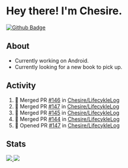 # Hey there! I'm Chesire.

[![Github Badge](https://img.shields.io/badge/-Github-000?style=flat-square&logo=Github&logoColor=white&link=https://github.com/chesire)](https://github.com/chesire)

## About

<!-- Uses https://github.com/Chesire/natemoo-re -->
* Currently working on Android.
* Currently looking for a new book to pick up.
<!--
* Currently listening to: 
<a href="https://natemoo-re-iirbxe7wf.vercel.app/now-playing?open">
    <img src="https://natemoo-re-iirbxe7wf.vercel.app/now-playing" width="256" height="64" alt="Now Playing">
</a>  
-->

## Activity

<!-- Uses https://github.com/jamesgeorge007/github-activity-readme -->
<!--START_SECTION:activity-->
1. 🎉 Merged PR [#146](https://github.com/Chesire/LifecykleLog/pull/146) in [Chesire/LifecykleLog](https://github.com/Chesire/LifecykleLog)
2. 🎉 Merged PR [#147](https://github.com/Chesire/LifecykleLog/pull/147) in [Chesire/LifecykleLog](https://github.com/Chesire/LifecykleLog)
3. 🎉 Merged PR [#145](https://github.com/Chesire/LifecykleLog/pull/145) in [Chesire/LifecykleLog](https://github.com/Chesire/LifecykleLog)
4. 🎉 Merged PR [#144](https://github.com/Chesire/LifecykleLog/pull/144) in [Chesire/LifecykleLog](https://github.com/Chesire/LifecykleLog)
5. 💪 Opened PR [#147](https://github.com/Chesire/LifecykleLog/pull/147) in [Chesire/LifecykleLog](https://github.com/Chesire/LifecykleLog)
<!--END_SECTION:activity-->

## Stats

<a href="https://github-readme-stats.vercel.app/api/top-langs/?username=chesire&theme=tokyonight">
    <img src="https://github-readme-stats.vercel.app/api/top-langs/?username=chesire&layout=compact&theme=tokyonight" >
</a>
<a href="https://github-readme-stats.vercel.app/api?username=chesire&show_icons=true&theme=tokyonight">
    <img src="https://github-readme-stats.vercel.app/api?username=chesire&show_icons=true&theme=tokyonight" >
</a>  
